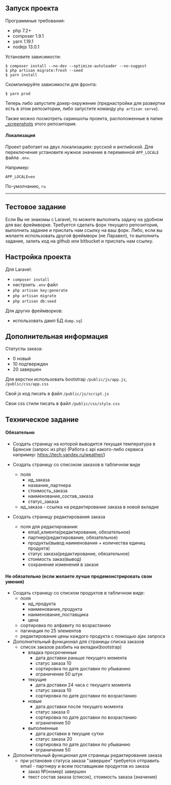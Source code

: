 ## Запуск проекта

Программные требования:

- php 7.2+
- composer 1.9.1
- yarn 1.19.1
- nodejs 13.0.1

Установите зависимости:
```
$ composer install --no-dev --optimize-autoloader --no-suggest
$ php artisan migrate:fresh --seed
$ yarn install
```

Скомпилируйте зависимости для фронта:
```
$ yarn prod
```

Теперь либо запустите докер-окружение (преднастройки для развертки есть в этом репозитории, либо запустите команду `php artisan serve`).

Также можно посмотреть скриншоты проекта, расположенные в папке [_screenshots](_screenshots) этого репозитория.

#### Локализация

Проект работает на двух локализациях: русской и английской. Для переключения установите нужное значение в переменной `APP_LOCALE` файла `.env`.

Например:
```
APP_LOCALE=en
```

По-умолчанию, `ru`

---

## Тестовое задание
Если Вы не знакомы с Laravel, то можете выполнить задачу на удобном для вас фреймворке.
Требуется сделать форк текущего репозитория, выполнить задание и прислать нам ссылку на ваш форк.
Либо, если вы желаете использовать другой фреймворк (не Ларавел), то выполнить задание, залить код на github или bitbucket и прислать нам ссылку.


## Настройка проекта
Для Laravel:
- `composer install`
- настроить `.env` файл
- `php artisan key:generate`
- `php artisan migrate`
- `php artisan db:seed`

Для других фреймворков:
- использовать дамп БД `dump.sql`

## Дополнительная информация
Статусты заказа:
- 0 новый
- 10 подтвержден
- 20 завершен

Для верстки использовать bootstrap `/public/js/app.js`, `/public/css/app.css`

Свой js код писать в файл `/public/js/script.js`

Свои css стили писать в файл `/public/css/style.css`

## Техническое задание

#### Обязательно
- Создать страницу на которой выводится текущая температура в Брянске (запрос из php) (Работа с api какого-либо сервиса например: https://tech.yandex.ru/weather/)

- Создать страницу со списоком заказов в табличном виде
    - поля
        - ид_заказа
        - название_партнера
        - стоимость_заказа
        - наименование_состав_заказа
        - статус_заказа
    - ид_заказа - ссылка на редактирование заказа в новой вкладке
- Создать страницу редактирования заказа
    - поля для редактирования:
        - email_клиента(редактирование, обязательное)
        - партнер(редактирование, обязательное)
        - продукты(вывод наименования + количества единиц продукта)
        - статус заказа(редактирование, обязательное)
        - стоимость заказ(вывод)
        - сохранение изменений в заказе

#### Не обязательно (если желаете лучше продемонстрировать свои умения)
- Создать страницу со списком продуктов в табличном виде:
    - поля
        - ид_продукта
        - наименование_продукта
        - наименование_поставщика
        - цена
    - сортировка по алфавиту по возрастанию
    - пагинация по 25 элементов
    - редактирование цены каждого продукта с помощью ajax запроса
- Дополнительный функционал для страницы списка заказов
    - список заказов разбить на вкладки(bootstrap)
        - владка просроченные
            - дата доставки раньше текущего момента
            - статус заказа 10
            - сортировка по дате доставки по убыванию
            - ограничение 50 штук
        - текущие
            - дата доставки 24 часа с текущего момента
            - статус заказа 10
            - сортировка по дате доставки по возрастанию
        - новые
            - дата доставки после текущего момента
            - статус заказа 0
            - сортировка по дате доставки по возрастанию
            - ограничение 50
        - выполненные
            - дата доставки в текущие сутки
            - статус заказа 20
            - сортировка по дате доставки по убыванию
            - ограничение 50
- Дополнительный функционал для страницы редактирования заказа
    - при установке статуса заказа "завершен" требуется отправить email - партнеру и всем поставщикам продуктов из заказа
        - заказ №(номер) завершен
        - текст состав заказа (список), стоимость заказа (значение)
